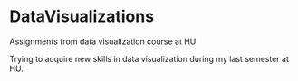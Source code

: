 # DataVisualizations
Assignments from data visualization course at HU

Trying to acquire new skills in data visualization during my last semester at HU. 
